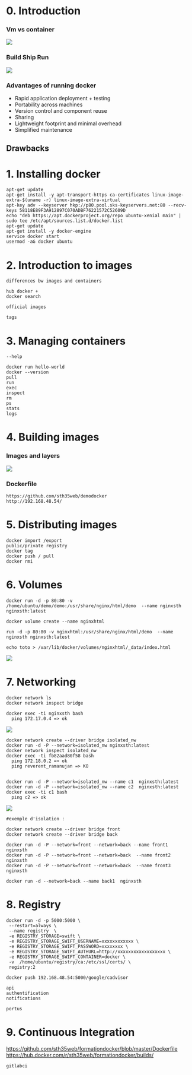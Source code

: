 # 0. Introduction

### Vm vs container
![](https://i0.wp.com/blog.docker.com/wp-content/uploads/2015/08/vm_container.png?w=761&ssl=1)

### Build Ship Run
![](https://www.docker.com/sites/default/files/info-6.png)

### Advantages of running docker
- Rapid application deployment + testing
- Portability across machines
- Version control and component reuse
- Sharing
- Lightweight footprint and minimal overhead
- Simplified maintenance


## Drawbacks


# 1. Installing docker
```
apt-get update
apt-get install -y apt-transport-https ca-certificates linux-image-extra-$(uname -r) linux-image-extra-virtual
apt-key adv --keyserver hkp://p80.pool.sks-keyservers.net:80 --recv-keys 58118E89F3A912897C070ADBF76221572C52609D
echo "deb https://apt.dockerproject.org/repo ubuntu-xenial main" | sudo tee /etc/apt/sources.list.d/docker.list
apt-get update
apt-get install -y docker-engine
service docker start
usermod -aG docker ubuntu
```
# 2. Introduction to images
```
differences bw images and containers

hub docker +
docker search

official images

tags
```
# 3. Managing containers
```
--help

docker run hello-world
docker --version
pull
run
exec
inspect
rm
ps
stats
logs
```
# 4. Building images

### Images and layers
![](https://docs.docker.com/engine/userguide/storagedriver/images/container-layers.jpg)

### Dockerfile
```
https://github.com/sth35web/demodocker
http://192.168.48.54/
```
# 5. Distributing images
```
docker import /export
public/private registry
docker tag
docker push / pull
docker rmi
```
# 6. Volumes 
```
docker run -d -p 80:80 -v /home/ubuntu/demo/demo:/usr/share/nginx/html/demo  --name nginxsth nginxsth:latest

docker volume create --name nginxhtml

run -d -p 80:80 -v nginxhtml:/usr/share/nginx/html/demo  --name nginxsth nginxsth:latest

echo toto > /var/lib/docker/volumes/nginxhtml/_data/index.html
```
![](https://docs.docker.com/engine/userguide/storagedriver/images/driver-pros-cons.png)

# 7. Networking
```
docker network ls
docker network inspect bridge

docker exec -ti nginxsth bash
  ping 172.17.0.4 => ok
```  
![](https://success.docker.com/@api/deki/files/192/bridge1.png?revision=2)

```
docker network create --driver bridge isolated_nw
docker run -d -P --network=isolated_nw nginxsth:latest
docker network inspect isolated_nw
docker exec -ti fb82aad80f58 bash
  ping 172.18.0.2 => ok
  ping reverent_ramanujan => KO


docker run -d -P --network=isolated_nw --name c1  nginxsth:latest
docker run -d -P --network=isolated_nw --name c2  nginxsth:latest
docker exec -ti c1 bash
  ping c2 => ok
```  
![](https://success.docker.com/@api/deki/files/193/bridge2.png?revision=2)

```
#exemple d'isolation :

docker network create --driver bridge front
docker network create --driver bridge back

docker run -d -P --network=front --network=back --name front1  nginxsth
docker run -d -P --network=front --network=back  --name front2  nginxsth
docker run -d -P --network=front --network=back  --name front3  nginxsth

docker run -d --network=back --name back1  nginxsth
```
# 8. Registry

```
docker run -d -p 5000:5000 \
 --restart=always \
 --name registry  \ 
 -e REGISTRY_STORAGE=swift \ 
 -e REGISTRY_STORAGE_SWIFT_USERNAME=xxxxxxxxxxxx \  
 -e REGISTRY_STORAGE_SWIFT_PASSWORD=xxxxxxxx \  
 -e REGISTRY_STORAGE_SWIFT_AUTHURL=http://xxxxxxxxxxxxxxxxxx \  
 -e REGISTRY_STORAGE_SWIFT_CONTAINER=docker \  
 -v  /home/ubuntu/registry/ca:/etc/ssl/certs/ \ 
 registry:2

docker push 192.168.48.54:5000/google/cadvisor

api
authentification
notifications

portus
```
# 9. Continuous Integration

https://github.com/sth35web/formationdocker/blob/master/Dockerfile
https://hub.docker.com/r/sth35web/formationdocker/builds/
```
gitlabci
```




